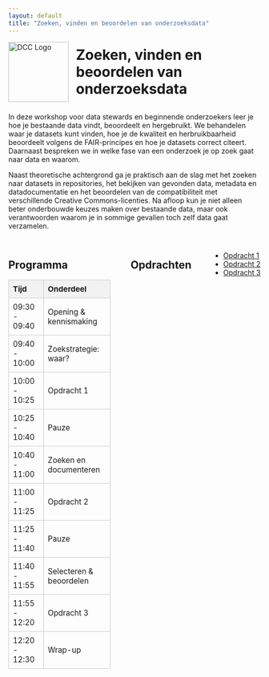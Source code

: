 ```yaml
---
layout: default
title: "Zoeken, vinden en beoordelen van onderzoeksdata"
---
```


<!-- Page Title with Larger Logo -->
<div style="display: flex; align-items: center; gap: 15px; margin-bottom: 1.5em;">
  <!-- Make the image larger (height increased to 120px) -->
  <img src="/Onderzoeksdata-zoeken-vinden/assets/DCC_SPRING_logo_2025.jpg" alt="DCC Logo" style="height: 120px;">
  <h1 style="margin: 0;">Zoeken, vinden en beoordelen van onderzoeksdata</h1>
</div>

<!-- Intro Text -->
<p>
In deze workshop voor data stewards en beginnende onderzoekers leer je hoe je bestaande data vindt, beoordeelt en hergebruikt.
We behandelen waar je datasets kunt vinden, hoe je de kwaliteit en herbruikbaarheid beoordeelt volgens de FAIR-principes en hoe je datasets correct citeert.
Daarnaast bespreken we in welke fase van een onderzoek je op zoek gaat naar data en waarom.
</p>

<p>
Naast theoretische achtergrond ga je praktisch aan de slag met het zoeken naar datasets in repositories, het bekijken van gevonden data, metadata en datadocumentatie
en het beoordelen van de compatibiliteit met verschillende Creative Commons-licenties.
Na afloop kun je niet alleen beter onderbouwde keuzes maken over bestaande data, maar ook verantwoorden waarom je in sommige gevallen toch zelf data gaat verzamelen.
</p>

<!-- Programma Table and Opdrachten Links Side by Side -->
<div style="display: flex; gap: 40px; margin-top: 2em;">

  <!-- Programma Table -->
  <div style="max-width: 600px; flex: 1;">
    <h2>Programma</h2>
    <table style="width: 100%; border-collapse: collapse; font-size: 0.95rem;">
      <thead>
        <tr style="background-color: #f2f2f2;">
          <th style="border: 1px solid #ccc; padding: 8px; text-align: left;">Tijd</th>
          <th style="border: 1px solid #ccc; padding: 8px; text-align: left;">Onderdeel</th>
        </tr>
      </thead>
      <tbody>
        <tr><td style="border: 1px solid #ccc; padding: 8px;">09:30 - 09:40</td><td style="border: 1px solid #ccc; padding: 8px;">Opening & kennismaking</td></tr>
        <tr><td style="border: 1px solid #ccc; padding: 8px;">09:40 - 10:00</td><td style="border: 1px solid #ccc; padding: 8px;">Zoekstrategie: waar?</td></tr>
        <tr><td style="border: 1px solid #ccc; padding: 8px;">10:00 - 10:25</td><td style="border: 1px solid #ccc; padding: 8px;">Opdracht 1</td></tr>
        <tr><td style="border: 1px solid #ccc; padding: 8px;">10:25 - 10:40</td><td style="border: 1px solid #ccc; padding: 8px;">Pauze</td></tr>
        <tr><td style="border: 1px solid #ccc; padding: 8px;">10:40 - 11:00</td><td style="border: 1px solid #ccc; padding: 8px;">Zoeken en documenteren</td></tr>
        <tr><td style="border: 1px solid #ccc; padding: 8px;">11:00 - 11:25</td><td style="border: 1px solid #ccc; padding: 8px;">Opdracht 2</td></tr>
        <tr><td style="border: 1px solid #ccc; padding: 8px;">11:25 - 11:40</td><td style="border: 1px solid #ccc; padding: 8px;">Pauze</td></tr>
        <tr><td style="border: 1px solid #ccc; padding: 8px;">11:40 - 11:55</td><td style="border: 1px solid #ccc; padding: 8px;">Selecteren & beoordelen</td></tr>
        <tr><td style="border: 1px solid #ccc; padding: 8px;">11:55 - 12:20</td><td style="border: 1px solid #ccc; padding: 8px;">Opdracht 3</td></tr>
        <tr><td style="border: 1px solid #ccc; padding: 8px;">12:20 - 12:30</td><td style="border: 1px solid #ccc; padding: 8px;">Wrap-up</td></tr>
      </tbody>
    </table>
  </div>

## Opdrachten

- [Opdracht 1](./Onderzoeksdata-zoeken-vinden/Opdracht1)
- [Opdracht 2](./Onderzoeksdata-zoeken-vinden/Opdracht2)
- [Opdracht 3](./Onderzoeksdata-zoeken-vinden/Opdracht3)
